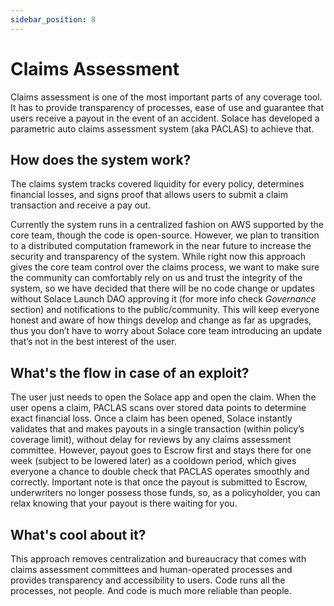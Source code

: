 ```yaml
---
sidebar_position: 8
---
```



# Claims Assessment

Claims assessment is one of the most important parts of any coverage tool. It has to provide transparency of processes, ease of use and guarantee that users receive a payout in the event of an accident. Solace has developed a parametric auto claims assessment system (aka PACLAS) to achieve that.

## How does the system work?

The claims system tracks covered liquidity for every policy, determines financial losses, and signs proof that allows users to submit a claim transaction and receive a pay out. 

Currently the system runs in a centralized fashion on AWS supported by the core team, though the code is open-source. However, we plan to transition to a distributed computation framework in the near future to increase the security and transparency of the system. While right now this approach gives the core team control over the claims process, we want to make sure the community can comfortably rely on us and trust the integrity of the system, so we have decided that there will be no code change or updates without Solace Launch DAO approving it (for more info check *Governance* section) and notifications to the public/community. This will keep everyone honest and aware of how things develop and change as far as upgrades, thus you don’t have to worry about Solace core team introducing an update that’s not in the best interest of the user.

## What's the flow in case of an exploit?

The user just needs to open the Solace app and open the claim. When the user opens a claim, PACLAS scans over stored data points to determine exact financial loss. Once a claim has been opened, Solace instantly validates that and makes payouts in a single transaction (within policy’s coverage limit), without delay for reviews by any claims assessment committee.  However, payout goes to Escrow first and stays there for one week (subject to be lowered later) as a cooldown period, which gives everyone a chance to double check that PACLAS operates smoothly and correctly. Important note is that once the payout is submitted to Escrow, underwriters no longer possess those funds, so, as a policyholder, you can relax knowing that your payout is there waiting for you.

## What's cool about it?

This approach removes centralization and bureaucracy that comes with claims assessment committees and human-operated processes and provides transparency and accessibility to users. Code runs all the processes, not people. And code is much more reliable than people. 